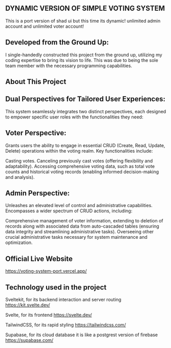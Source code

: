 ## DYNAMIC VERSION OF SIMPLE VOTING SYSTEM
This is a port version of shad ui but this time its dynamic! unlimited admin account and unlimited voter account!

## Developed from the Ground Up:
I single-handedly constructed this project from the ground up, utilizing my coding expertise to bring its vision to life. This was due to being the sole team member with the necessary programming capabilities.


## About This Project

## Dual Perspectives for Tailored User Experiences:

This system seamlessly integrates two distinct perspectives, each designed to empower specific user roles with the functionalities they need:

## Voter Perspective:

Grants users the ability to engage in essential CRUD (Create, Read, Update, Delete) operations within the voting realm.
Key functionalities include:

Casting votes.
Canceling previously cast votes (offering flexibility and adaptability).
Accessing comprehensive voting data, such as total vote counts and historical voting records (enabling informed decision-making and analysis).

## Admin Perspective:

Unleashes an elevated level of control and administrative capabilities.
Encompasses a wider spectrum of CRUD actions, including:

Comprehensive management of voter information, extending to deletion of records along with associated data from auto-cascaded tables (ensuring data integrity and streamlining administrative tasks).
Overseeing other crucial administrative tasks necessary for system maintenance and optimization.

## Official Live Website
https://voting-system-port.vercel.app/

## Technology used in the project
Sveltekit, for its backend interaction and server routing
https://kit.svelte.dev/

Svelte, for its frontend
https://svelte.dev/

TailwindCSS, for its rapid styling
https://tailwindcss.com/

Supabase, for its cloud database it is like a postgrest version of firebase
https://supabase.com/

